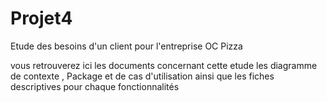 # Projet4
Etude des besoins d'un client pour l'entreprise OC Pizza

vous retrouverez ici les documents concernant cette etude
les diagramme de contexte , Package et de cas d'utilisation ainsi que les fiches descriptives pour chaque fonctionnalités 

